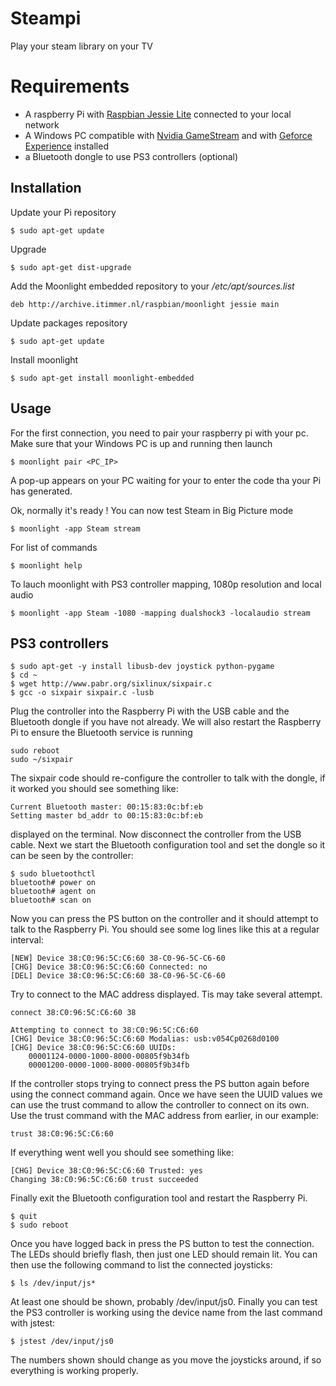 # Steampi

Play your steam library on your TV

# Requirements

* A raspberry Pi with [Raspbian Jessie Lite](https://www.raspberrypi.org/downloads/raspbian/) connected to your local network
* A Windows PC compatible with [Nvidia GameStream](https://shield.nvidia.com/game-stream) and with [Geforce Experience](http://www.geforce.com/geforce-experience/system-requirements) installed
* a Bluetooth dongle to use PS3 controllers (optional)

## Installation

Update your Pi repository

    $ sudo apt-get update

Upgrade 

    $ sudo apt-get dist-upgrade
    
Add the Moonlight embedded repository to your */etc/apt/sources.list*

    deb http://archive.itimmer.nl/raspbian/moonlight jessie main

Update packages repository
 
    $ sudo apt-get update

Install moonlight

    $ sudo apt-get install moonlight-embedded


## Usage

For the first connection, you need to pair your raspberry pi with your pc. Make sure that your Windows PC is up and running then launch

    $ moonlight pair <PC_IP>

A pop-up appears on your PC waiting for your to enter the code tha your Pi has generated.

Ok, normally it's ready ! You can now test Steam in Big Picture mode

    $ moonlight -app Steam stream
    
For list of commands

    $ moonlight help

To lauch moonlight with PS3 controller mapping, 1080p resolution and local audio

    $ moonlight -app Steam -1080 -mapping dualshock3 -localaudio stream
    
## PS3 controllers


    $ sudo apt-get -y install libusb-dev joystick python-pygame
    $ cd ~
    $ wget http://www.pabr.org/sixlinux/sixpair.c
    $ gcc -o sixpair sixpair.c -lusb


Plug the controller into the Raspberry Pi with the USB cable and the Bluetooth dongle if you have not already.
We will also restart the Raspberry Pi to ensure the Bluetooth service is running

    sudo reboot
    sudo ~/sixpair

The sixpair code should re-configure the controller to talk with the dongle, if it worked you should see something like:

    Current Bluetooth master: 00:15:83:0c:bf:eb
    Setting master bd_addr to 00:15:83:0c:bf:eb

displayed on the terminal.
Now disconnect the controller from the USB cable.
Next we start the Bluetooth configuration tool and set the dongle so it can be seen by the controller:

    $ sudo bluetoothctl
    bluetooth# power on
    bluetooth# agent on
    bluetooth# scan on

Now you can press the PS button on the controller and it should attempt to talk to the Raspberry Pi.
You should see some log lines like this at a regular interval:

    [NEW] Device 38:C0:96:5C:C6:60 38-C0-96-5C-C6-60
    [CHG] Device 38:C0:96:5C:C6:60 Connected: no
    [DEL] Device 38:C0:96:5C:C6:60 38-C0-96-5C-C6-60

Try to connect to the MAC address displayed. Tis may take several attempt.

    connect 38:C0:96:5C:C6:60 38
    
    Attempting to connect to 38:C0:96:5C:C6:60
    [CHG] Device 38:C0:96:5C:C6:60 Modalias: usb:v054Cp0268d0100
    [CHG] Device 38:C0:96:5C:C6:60 UUIDs:
        00001124-0000-1000-8000-00805f9b34fb
        00001200-0000-1000-8000-00805f9b34fb

If the controller stops trying to connect press the PS button again before using the connect command again.
Once we have seen the UUID values we can use the trust command to allow the controller to connect on its own.
Use the trust command with the MAC address from earlier, in our example:

    trust 38:C0:96:5C:C6:60

If everything went well you should see something like:

    [CHG] Device 38:C0:96:5C:C6:60 Trusted: yes
    Changing 38:C0:96:5C:C6:60 trust succeeded

Finally exit the Bluetooth configuration tool and restart the Raspberry Pi.

    $ quit
    $ sudo reboot
    
Once you have logged back in press the PS button to test the connection.
The LEDs should briefly flash, then just one LED should remain lit.
You can then use the following command to list the connected joysticks:

    $ ls /dev/input/js*

At least one should be shown, probably /dev/input/js0.
Finally you can test the PS3 controller is working using the device name from the last command with jstest:

    $ jstest /dev/input/js0

The numbers shown should change as you move the joysticks around, if so everything is working properly.




